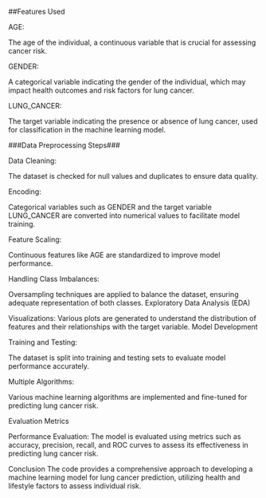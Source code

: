 ##Features Used

AGE:

The age of the individual, a continuous variable that is crucial for assessing cancer risk.

GENDER:

A categorical variable indicating the gender of the individual, which may impact health outcomes and risk factors for lung cancer.

LUNG_CANCER:

The target variable indicating the presence or absence of lung cancer, used for classification in the machine learning model.

###Data Preprocessing Steps###

Data Cleaning:

The dataset is checked for null values and duplicates to ensure data quality.

Encoding:

Categorical variables such as GENDER and the target variable LUNG_CANCER are converted into numerical values to facilitate model training.

Feature Scaling:

Continuous features like AGE are standardized to improve model performance.

Handling Class Imbalances:

Oversampling techniques are applied to balance the dataset, ensuring adequate representation of both classes.
Exploratory Data Analysis (EDA)

Visualizations:
Various plots are generated to understand the distribution of features and their relationships with the target variable.
Model Development

Training and Testing:

The dataset is split into training and testing sets to evaluate model performance accurately.

Multiple Algorithms:

Various machine learning algorithms are implemented and fine-tuned for predicting lung cancer risk.

Evaluation Metrics

Performance Evaluation:
The model is evaluated using metrics such as accuracy, precision, recall, and ROC curves to assess its effectiveness in predicting lung cancer risk.

Conclusion
The code provides a comprehensive approach to developing a machine learning model for lung cancer prediction, utilizing health and lifestyle factors to assess individual risk.
